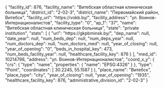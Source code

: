 {
    "facility_id": 876,
    "facility_name": "Витебская областная клиническая больница",
    "district_id": "2-02-3",
    "district_name": "Первомайский район, Витебск",
    "facility_url": "https:\/\/vokb.by\/",
    "facility_address": "ул. Воинов-Интернационалистов",
    "facility_type": "0",
    "ap_1": "37",
    "name": "Витебская областная клиническая больница",
    "state": "private institution",
    "stats": [
        {
            "url": "https:\/\/gkpbminsk.by\/",
            "dep_name": null,
            "date_year": null,
            "num_beds_dep": null,
            "num_deps_year": null,
            "num_doctors_dep": null,
            "num_doctors_med": null,
            "year_of_closing": null,
            "year_of_opening": "0",
            "beds_in_hospital_key": 473,
            "num_beds_facility_year": null,
            "healthcare_facility_key": 876
        }
    ],
    "med_id": 10214798,
    "address": "ул. Воинов-Интернационалистов",
    "coord_x_y": {
        "crs": {
            "type": "name",
            "properties": {
                "name": "EPSG:4326"
            }
        },
        "type": "Point",
        "coordinates": [
            30.2245,
            55.1587
        ]
    },
    "place_name": "Витебск",
    "place_type": "city",
    "year_of_closing": null,
    "year_of_opening": "1935",
    "healthcare_facility_key": 876,
    "administrative_division_id": "2-02-3"
}
